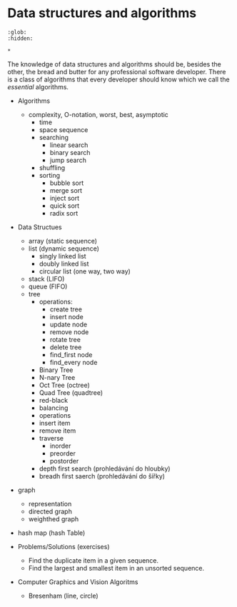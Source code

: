 # Data structures and algorithms

```{toctree}
:glob:
:hidden:

*
```

The knowledge of data structures and algorithms should be, besides the other, the bread and butter for any professional software developer.
There is a class of algorithms that every developer should know which we call the *essential* algorithms.

- Algorithms
  - complexity, O-notation, worst, best, asymptotic
    - time
    - space
   sequence
    - searching
      - linear search
      - binary search
      - jump search
    - shuffling
    - sorting
      - bubble sort
      - merge sort
      - inject sort
      - quick sort
      - radix sort
- Data Structues
  - array (static sequence)
  - list  (dynamic sequence)
    - singly linked list
    - doubly linked list
    - circular list (one way, two way)
  - stack (LIFO)
  - queue (FIFO)
  - tree
    - operations:
      - create     tree
      - insert     node
      - update     node
      - remove     node
      - rotate     tree
      - delete     tree
      - find_first node
      - find_every node
    - Binary Tree
    - N-nary Tree
    - Oct Tree (octree)
    - Quad Tree (quadtree)
    - red-black
    - balancing
    - operations
    - insert item
    - remove item
    - traverse
      - inorder
      - preorder
      - postorder
    - depth first search (prohledávání do hloubky)
    - breadh first saerch (prohledávání do šířky)
- graph
  - representation
  - directed graph
  - weighthed graph
- hash map (hash Table)

- Problems/Solutions (exercises)
  - Find the duplicate item in a given sequence.
  - Find the largest and smallest item in an unsorted sequence.

- Computer Graphics and Vision Algoritms
  - Bresenham (line, circle)
  
